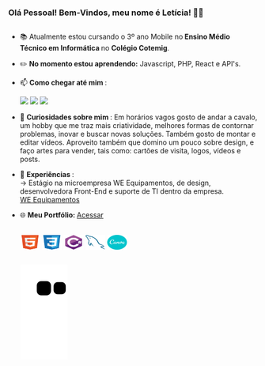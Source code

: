 ### Olá Pessoal! Bem-Vindos, meu nome é Letícia! 🌻👋

 ##

- 📚 Atualmente estou cursando o 3º ano Mobile no<b> Ensino Médio Técnico em Informática </b> no <b>Colégio Cotemig</b>.

- ✏️ <b> No momento estou aprendendo:</b> Javascript, PHP, React e API's.

- 📫 <b> Como chegar até mim </b>: 
      <div> 
  <a href="https://www.instagram.com/leticia.s.franca/?hl=pt-br" target="_blank"><img src="https://img.shields.io/badge/-Instagram-%23E4405F?style=for-the-badge&logo=instagram&logoColor=white" target="_blank"></a> 
  <a href = "mailto:leticiasilvafranca17@gmail.com"><img src="https://img.shields.io/badge/-Gmail-%23333?style=for-the-badge&logo=gmail&logoColor=white" target="_blank"></a>
  <a href="https://www.linkedin.com/in/leticiasfranca/" target="_blank"><img src="https://img.shields.io/badge/-LinkedIn-%230077B5?style=for-the-badge&logo=linkedin&logoColor=white" target="_blank"></a> 
       </div>
       
- 🌷 <b> Curiosidades sobre mim </b>: Em horários vagos gosto de andar a cavalo, um hobby que me traz mais criatividade, melhores formas de contornar problemas, inovar e buscar novas soluções. Também gosto de montar e editar vídeos. Aproveito também que domino um pouco sobre design, e faço artes para vender, tais como: cartões de visita, logos, vídeos e posts.

- 💼 <b> Experiências </b>: <br>
  -> Estágio na microempresa WE Equipamentos, de design, desenvolvedora Front-End e suporte de TI dentro da empresa. <br>
  <a href="https://weequipamentos.com/">WE Equipamentos</a>

- 🌐 <b> Meu Portfólio: </b><a href="https://lsfranca.netlify.app/"> Acessar </a>

  <!-- <a href="https://github.com/LeticiaSFranca">
  <img height="180em" src="https://github-readme-stats.vercel.app/api?username=LeticiaSFranca&show_icons=true&theme=radical&include_all_commits=true&count_private=true"/>
  <img height="180em" src="https://github-readme-stats.vercel.app/api/top-langs/?username=LeticiaSFranca&layout=compact&langs_count=7&theme=radical"/>
</div> -->

<div style="display: inline_block"><br>
  <img align="center" alt="Leticia-HTML" height="30" width="40" src="https://raw.githubusercontent.com/devicons/devicon/master/icons/html5/html5-original.svg">
  <img align="center" alt="Leticia-CSS" height="30" width="40" src="https://raw.githubusercontent.com/devicons/devicon/master/icons/css3/css3-original.svg">
  <img align="center" alt="Leticia-Csharp" height="30" width="40" src="https://raw.githubusercontent.com/devicons/devicon/master/icons/csharp/csharp-original.svg">
  <img align="center" alt="Leticia-MySQL" height="30" width="40" src="https://raw.githubusercontent.com/devicons/devicon/master/icons/mysql/mysql-original.svg">
  <img align="center" alt="Leticia-Canva" height="30" width="40" src="https://raw.githubusercontent.com/devicons/devicon/master/icons/canva/canva-original.svg">
</div>
  
  ##
 
  ![Snake animation](https://github.com/rafaballerini/rafaballerini/blob/output/github-contribution-grid-snake.svg)

